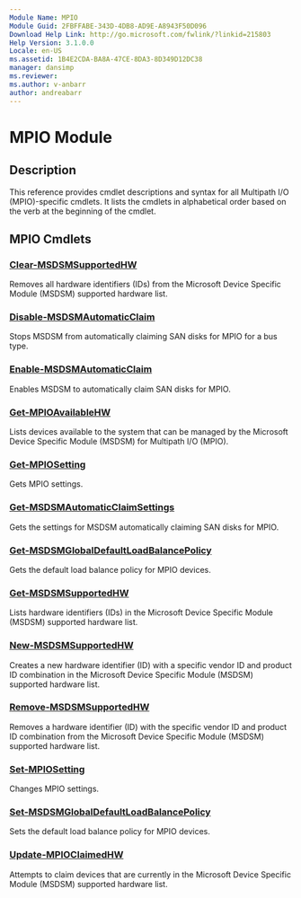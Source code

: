 ```yaml
---
Module Name: MPIO
Module Guid: 2FBFFABE-343D-4DB8-AD9E-A8943F50D096
Download Help Link: http://go.microsoft.com/fwlink/?linkid=215803
Help Version: 3.1.0.0
Locale: en-US
ms.assetid: 1B4E2CDA-BA8A-47CE-8DA3-8D349D12DC38
manager: dansimp
ms.reviewer:
ms.author: v-anbarr
author: andreabarr
---
```


# MPIO Module
## Description
This reference provides cmdlet descriptions and syntax for all Multipath I/O (MPIO)-specific cmdlets. It lists the cmdlets in alphabetical order based on the verb at the beginning of the cmdlet.

## MPIO Cmdlets
### [Clear-MSDSMSupportedHW](./Clear-MSDSMSupportedHW.md)
Removes all hardware identifiers (IDs) from the Microsoft Device Specific Module (MSDSM) supported hardware list.

### [Disable-MSDSMAutomaticClaim](./Disable-MSDSMAutomaticClaim.md)
Stops MSDSM from automatically claiming SAN disks for MPIO for a bus type.

### [Enable-MSDSMAutomaticClaim](./Enable-MSDSMAutomaticClaim.md)
Enables MSDSM to automatically claim SAN disks for MPIO.

### [Get-MPIOAvailableHW](./Get-MPIOAvailableHW.md)
Lists devices available to the system that can be managed by the Microsoft Device Specific Module (MSDSM) for Multipath I/O (MPIO).

### [Get-MPIOSetting](./Get-MPIOSetting.md)
Gets MPIO settings.

### [Get-MSDSMAutomaticClaimSettings](./Get-MSDSMAutomaticClaimSettings.md)
Gets the settings for MSDSM automatically claiming SAN disks for MPIO.

### [Get-MSDSMGlobalDefaultLoadBalancePolicy](./Get-MSDSMGlobalDefaultLoadBalancePolicy.md)
Gets the default load balance policy for MPIO devices.

### [Get-MSDSMSupportedHW](./Get-MSDSMSupportedHW.md)
Lists hardware identifiers (IDs) in the Microsoft Device Specific Module (MSDSM) supported hardware list.

### [New-MSDSMSupportedHW](./New-MSDSMSupportedHW.md)
Creates a new hardware identifier (ID) with a specific vendor ID and product ID combination in the Microsoft Device Specific Module (MSDSM) supported hardware list.

### [Remove-MSDSMSupportedHW](./Remove-MSDSMSupportedHW.md)
Removes a hardware identifier (ID) with the specific vendor ID and product ID combination from the Microsoft Device Specific Module (MSDSM) supported hardware list.

### [Set-MPIOSetting](./Set-MPIOSetting.md)
Changes MPIO settings.

### [Set-MSDSMGlobalDefaultLoadBalancePolicy](./Set-MSDSMGlobalDefaultLoadBalancePolicy.md)
Sets the default load balance policy for MPIO devices.

### [Update-MPIOClaimedHW](./Update-MPIOClaimedHW.md)
Attempts to claim devices that are currently in the Microsoft Device Specific Module (MSDSM) supported hardware list.

